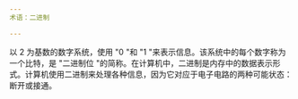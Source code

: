 ```yaml
---
术语：二进制

---
```

以 2 为基数的数字系统，使用 "0 "和 "1 "来表示信息。该系统中的每个数字称为一个比特，是 "二进制位 "的简称。在计算机中，二进制是内存中的数据表示形式。计算机使用二进制来处理各种信息，因为它对应于电子电路的两种可能状态：断开或接通。